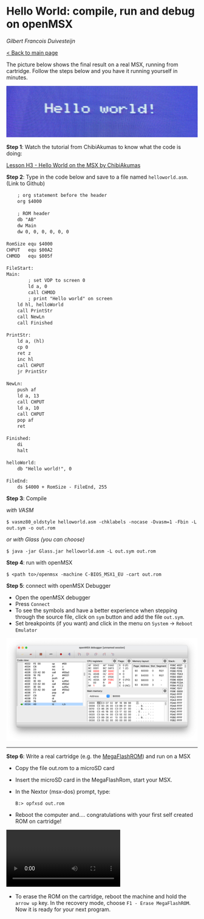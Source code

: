 # Hello World: compile, run and debug on openMSX

_Gilbert Francois Duivesteijn_

[< Back to main page](index.html)



The picture below shows the final result on a real MSX, running from cartridge. Follow the steps below and you have it running yourself in minutes.

![](01_helloworld_title01.jpg)



**Step 1**: Watch the tutorial from ChibiAkumas to know what the code is doing:

[Lesson H3 - Hello World on the MSX by ChibiAkumas](https://www.chibiakumas.com/z80/helloworld.php#LessonH3)



**Step 2**: Type in the code below and save to a file named `helloworld.asm`.  (Link to Github)

```assembly
    ; org statement before the header
    org $4000

    ; ROM header
    db "AB"
    dw Main
    dw 0, 0, 0, 0, 0, 0

RomSize equ $4000
CHPUT   equ $00A2
CHMOD   equ $005f

FileStart:
Main:
		; set VDP to screen 0
		ld a, 0
		call CHMOD
		; print "Hello world" on screen
    ld hl, helloWorld
    call PrintStr
    call NewLn
    call Finished

PrintStr:
    ld a, (hl)
    cp 0
    ret z
    inc hl
    call CHPUT
    jr PrintStr

NewLn:
    push af
    ld a, 13
    call CHPUT
    ld a, 10
    call CHPUT
    pop af
    ret

Finished:
	di
	halt

helloWorld:
    db "Hello world!", 0

FileEnd:
    ds $4000 + RomSize - FileEnd, 255

```



**Step 3**: Compile

*with VASM*

```shell
$ vasmz80_oldstyle helloworld.asm -chklabels -nocase -Dvasm=1 -Fbin -L out.sym -o out.rom
```

*or with Glass (you can choose)*

```shell
$ java -jar Glass.jar helloworld.asm -L out.sym out.rom
```



**Step 4**: run with openMSX

```shell
$ <path to>/openmsx -machine C-BIOS_MSX1_EU -cart out.rom
```



**Step 5**: connect with openMSX Debugger

- Open the openMSX debugger
- Press `Connect`
- To see the symbols and have a better experience when stepping through the source file, click on `sym` button and add the file `out.sym`.
- Set breakpoints (if you want) and click in the menu on `System` -> `Reboot Emulator` 

![Debugger](01_helloworld_02.png)

---



**Step 6**: Write a real cartridge (e.g. the [MegaFlashROM](https://www.msxcartridgeshop.com)) and run on a MSX

- Copy the file out.rom to a microSD card

- Insert the microSD card in the MegaFlashRom, start your MSX.

- In the Nextor (msx-dos) prompt, type:

  ```shell
  B:> opfxsd out.rom
  ```

- Reboot the computer and.... congratulations with your first self created ROM on cartridge!

<video autoplay="autoplay" loop="loop" controls="control">
	<source src="01_helloworld.mp4" type="video/mp4"/>  		
	Your Browser does not support the video element
</video>

- To erase the ROM on the cartridge, reboot the machine and hold the `arrow up` key. In the recovery mode, choose `F1 - Erase MegaFlashROM`. Now it is ready for your next program.

